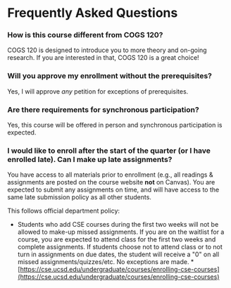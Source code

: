 # Frequently Asked Questions

### How is this course different from COGS 120? 

COGS 120 is designed to introduce you to more theory and on-going research. If you are interested in that, COGS 120 is a great choice! 

### Will you approve my enrollment without the prerequisites?

Yes, I will approve *any* petition for exceptions of prerequisites. 

### Are there requirements for synchronous participation?

Yes, this course will be offered in person and synchronous participation is expected.

### I would like to enroll after the start of the quarter (or I have enrolled late). Can I make up late assignments? 

You have access to all materials prior to enrollment (e.g., all readings & assignments are posted on the course website **not** on Canvas). You are expected to submit any assignments on time, and will have access to the same late submission policy as all other students.   

This follows official department policy:   
* Students who add CSE courses during the first two weeks will not be allowed to make-up missed assignments. If you are on the waitlist for a course, you are expected to attend class for the first two weeks and complete assignments. If students choose not to attend class or to not turn in assignments on due dates, the student will receive a "0" on all missed assignments/quizzes/etc. No exceptions are made. *   
[https://cse.ucsd.edu/undergraduate/courses/enrolling-cse-courses](https://cse.ucsd.edu/undergraduate/courses/enrolling-cse-courses)   
